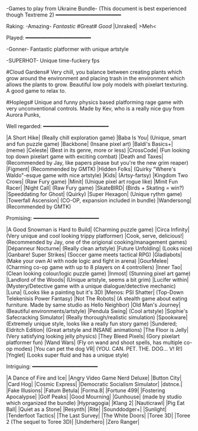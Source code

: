 -Games to play from Ukraine Bundle-
(This document is best experienced though Textreme 2)
━━━━━━━━━━━━━━━━━━━━━

Raking:
-Amazing- *Fantastic* #Great# _Good_ |Unraked| >Meh<



Played:
━━━━━━━━━━━━━━━━━━━━━

-Gonner- 
Fantastic platformer with unique artstyle

-SUPERHOT-
Unique time-fuckery fps

#Cloud Gardens# 
Very chill, you balance between creating plants which grow around the environment and placing trash in the environment which allows the plants to grow. Beautiful low poly models with pixelart texturing. A good game to relax to.

#Hoplegs#
Unique and funny physics based platforming rage  game with very unconventional controls. Made by Kev, who is a really nice guy from Aurora Punks,


Well regarded:
━━━━━━━━━━━━━━━━━━━━━

|A Short Hike| (Really chill exploration game)
|Baba Is You| (Unique, smart and fun puzzle game)
|Backbone| (Insane pixel art)
|Baldi's Basics+| (meme)
|Celeste| (Best in its genre, more or less)
|CrossCode| (Fun looking top down pixelart game with exciting combat)
|Death and Taxes| (Recommended by Jay, like papers please but you're the new grim reaper)
|Figment| (Recommended by GMTK)
|Hidden Folks| (Quirky "Where's Waldo"-esque game with nice artstyle)
|Kids| (Artsy-fartsy)
|Kingdom Two Crows| (Raw Fury game)
|Minit| (Unique pixel art rogue like)
|Minit Fun Racer| 
|Night Call| (Raw Fury game)
|SkateBIRD| (Birds + Skating = win?)
|Speeddating  for Ghost| (Quirky)
|Super Hexagon| (Unique rythm game)
|Towerfall Ascension| (CO-OP, expansion included in bundle)
|Wandersong| (Recommended by GMTK)



Promising:
━━━━━━━━━━━━━━━━━━━━━

|A Good Snowman is Hard to Build| (Charming puzzle game)
|Circa Infinity| (Very unique and cool looking trippy platformer)
|Cook, serve, delicious!| (Recommended by Jay, one of the origional cooking/management games)
|Dépanneur Nocturne| (Really clean artstyle)
|Future Unfolding| (Looks nice)
|Ganbare! Super Strikes| (Soccer game meets tactical RPG)
|Gladiabots| (Make your own AI with node logic and fight in arena)
|GourMelee| (Charming co-op game with up to 8 players on 4 controllers)
|Inner Tao| (Clean looking colour/logic puzzle game)
|Inmost| (Stunning pixel art game)
|Landlord of the Woods| (Unique artstyle, seems a bit grim)
|Lucifer within| (Mystery/Detective game with a unique dialogue/detective mechanic)
|Luna| (Looks like a painting but it's 3D)
|Menos: PSI Shatter| (Top-Down Telekenisis Power Fantasy)
|Not The Robots| (A stealth game about eating furniture. Made by same studio as Hello Neighbor)
|Old Man's Journey| (Beautiful environments/artstyle)
|Pendula Swing| (Cool artstyle)
|Sophie's Safecracking Simulator| (Really thorough/realistic simulation)
|Spookware| (Extremely unique style, looks like a really fun story game)
|Sundered; Eldritch Edition| (Great artstyle and INSANE animations)
|The Floor is Jelly| (Very satisfying looking jelly physics)
|They Bleed Pixels| (Gory pixelart platformer fun)
|Wand Wars| (Fly on wand and shoot spells, has multiple co-op modes)
|You can pet the dog VR| (YOU. CAN. PET. THE. DOG... V! R!)
|Ynglet| (Looks super fluid and has a unique style)



Intriguing:
━━━━━━━━━━━━━━━━━━━━━

|A Dance of Fire and Ice|
|Angry Video Game Nerd Deluxe|
|Button City|
|Card Hog|
|Cosmic Express|
|Democratic Socialism Simulator|
|dstnce.|
|Fake Illusions|
|Fatum Betula|
|Forma.8|
|Fortune 499|
|Fostering Apocalypse|
|Golf Peaks|
|Good Mourning|
|Gunhouse| (made by studio which organized the bundle)
|Hypnagogia|
|Klang 2|
|Nauticrawl|
|Pig Eat Ball|
|Quiet as a Stone|
|Resynth|
|Rite|
|Sounddodger+|
|Sunlight|
|Tenderfoot Tactics|
|The Last Survey|
|The White Doors|
|Toree 3D|
|Toree 2 (The sequel to Toree 3D)|
|Underhero|
|Zero Ranger|